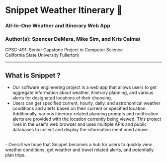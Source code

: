 # Snippet Weather Itinerary 📒
### All-In-One Weather and Itinerary Web App

### Author(s): Spencer DeMera, Mike Sim, and Kris Calma\

CPSC-491: Senior Capstone Project in Computer Science\
California State University Fullerton\

---

## What is Snippet ?
- Our software engineering project is a web app that allows users to get aggregate information about weather, itinerary planning, and various alerts for designated locations of their choosing. 
- Users can get specified current, hourly, daily, and astronomical weather conditions and alerts based on their current or specified location. Additionally, various itinerary-related planning prompts and notification alerts are provided with the location currently being viewed. This project lives in the user's web browser and uses multiple APIs and public databases to collect and display the information mentioned above.
<br>
- Overall we hope that Snippet becomes a hub for users to quickly view weather conditions, get weather and travel related alerts, and potentially plan trips.
